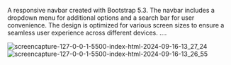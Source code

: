 A responsive navbar created with Bootstrap 5.3. The navbar 
includes a dropdown menu for additional options and a search bar for user 
convenience. The design is optimized for various screen sizes to ensure a seamless 
user experience across different devices. …. 

![screencapture-127-0-0-1-5500-index-html-2024-09-16-13_27_24](https://github.com/user-attachments/assets/c582c54d-6210-4650-b687-6b12555751e3)
![screencapture-127-0-0-1-5500-index-html-2024-09-16-13_26_55](https://github.com/user-attachments/assets/ebaaaae0-2f32-4ec0-a3d2-0b981f958839)
